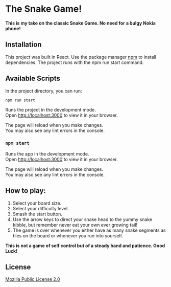 # The Snake Game!

**This is my take on the classic Snake Game. No need for a bulgy Nokia phone!**

## Installation

This project was built in React.
Use the package manager [npm](https://www.npmjs.com/) to install dependencies.
The project runs with the npm run start command.

## Available Scripts

In the project directory, you can run:

```bash
npm run start
```

Runs the project in the development mode.\
Open [http://localhost:3000](http://localhost:3000) to view it in your browser.

The page will reload when you make changes.\
You may also see any lint errors in the console.

### `npm start`

Runs the app in the development mode.\
Open [http://localhost:3000](http://localhost:3000) to view it in your browser.

The page will reload when you make changes.\
You may also see any lint errors in the console.

## How to play:

1. Select your board size.
2. Select your difficulty level.
3. Smash the start button.
4. Use the arrow keys to direct your snake head to the yummy snake kibble, but remember never eat your own ever growing tail!
5. The game is over whenever you either have as many snake segments as tiles on the board or whenever you run into yourself.

**This is not a game of self control but of a steady hand and patience. Good Luck!**

## License

[Mozilla Public License 2.0](https://choosealicense.com/licenses/mpl-2.0/)
